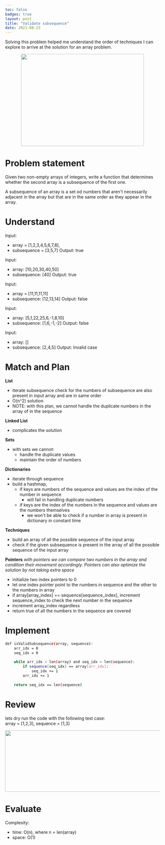 ```yaml
---
toc: false
badges: true
layout: post
title: "Validate subsequence"
date: 2021-08-23
---
```


Solving this problem helped me understand the order of techniques I can explore to arrive at the solution for an array problem. 
<p align="center">
    <img width="400" height="300" src="/images/vs-title.jpg">
</p>

# Problem statement 

Given two non-empty arrays of integers, write a function that determines whether the second array is a subsequence of the first one.

A subsequence of an array is a set od numbers that aren't necessarily adjacent in the array but that are in the same order as they appear in the array. 

# Understand 

Input: 
- array = [1,2,3,4,5,6,7,8],
- subsequence = [3,5,7]
Output: true

Input:
- array: [10,20,30,40,50]
- subsequence: [40]
Output: true

Input: 
- array = [11,11,11,11]
- subsequence: [12,13,14]
Output: false 

Input: 
- array: [5,1,22,25,6,-1,8,10]
- subsequence: [1,6,-1,-2]
Output: false

Input: 
- array: []
- subsequence: [2,4,5]
Output: Invalid case

# Match and Plan

**List**
- iterate subsequence check for the numbers of subsequence are also present in input array and are in same order
- O(n^2) solution 
- NOTE: with this plan, we cannot handle the duplicate numbers in the array of in the sequence 
	
**Linked List**
- complicates the solution 

**Sets**
- with sets we cannot:
	- handle the duplicate values 
	- maintain the order of numbers 

**Dictionaries**
- iterate through sequence 
- build a hashmap,
	- if keys are numbers of the sequence and values are the index of the number in sequence
		- will fail in handling duplicate numbers 
	- if keys are the index of the numbers in the sequence and values are the numbers themselves
		- we won't be able to check if a number in array is present in dictionary in constant time

**Techniques**

- build an array of all the possible sequence of the input array  
- check if the given subsequence is present in the array of all the possible sequence of the input array

**Pointers**
_with pointers we can compare two numbers in the array and condition their movement accordingly. Pointers can also optimize the solution by not taking extra space_

- initialize two index pointers to 0
- let one index pointer point to the numbers in sequence and the other to the numbers in array
- if array[array_index] == sequence[sequence_index], increment sequence_index to check the next number in the sequence
- increment array_index regardless 
- return true of all the numbers in the sequence are covered 

# Implement

```sh
def isValidSubsequence(array, sequence):
    arr_idx = 0
	seq_idx = 0
	
	while arr_idx < len(array) and seq_idx < len(sequence): 
		if sequence[seq_idx] == array[arr_idx]:
			seq_idx += 1
		arr_idx += 1
	
	return seq_idx == len(sequence)	
```

# Review 

lets dry run the code with the following test case:\
array = [1,2,3], sequence = [1,3]

<p align="center">
    <img width="600" height="200" src="/images/vs.jpg">
</p>

# Evaluate 

Complexity:
- time: O(n), where n = len(array)
- space: O(1) 
